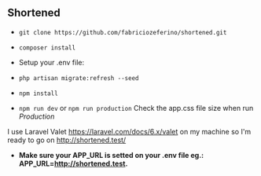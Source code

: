 
## Shortened

- `git clone https://github.com/fabriciozeferino/shortened.git`

- `composer install`

- Setup your .env file:

- `php artisan migrate:refresh --seed`

- `npm install`

- `npm run dev` or `npm run production` Check the app.css file size when run _Production_

I use Laravel Valet https://laravel.com/docs/6.x/valet on my machine so I'm ready to go on http://shortened.test/ 

- **Make sure your APP_URL is setted on your .env file eg.: APP_URL=http://shortened.test.**
